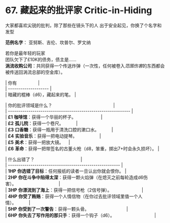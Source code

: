# 67. 藏起来的批评家 Critic-in-Hiding
大家都喜欢尖锐的批判，除了那些在镜头下的人
出于安全起见，你换了个名字和发型
  
**范例名字**： 亚努斯、吉伦、坎普尔、罗文纳

若你是最年轻的玩家  
团队欠下了£10K的债务，债主是……  
**涡流收购公司**：共同获得一个传送炸弹（一次性，任何被卷入*范围伤害*的东西都会被传送回涡流总部的空金库）。  
  
  
| 你有                 |  
| -------------------- |  
| 暗藏的棍棒（d6），藏起来的笔。 |  
  
| 你的批评领域是什么？                                                 |  
| ------------------------------------------------------------ |  
| **£1** **咖啡馆**：获得一个华丽的杯子。                    |  
| **£2** **孤儿院**：获得一个卷尺。          |  
| **£3** **口香糖**：获得一瓶用于清洗口腔的漱口水。          |  
| **£4** **实验音乐**：获得一把电动提琴。                  |  
| **£5** **美术**：获得一把放大镜。    |  
| **£6** **革命**：获得一把带签名的古董火枪（d8，笨重，掷出7+时会永久损坏）。 |  
  
| 什么出错了？                                     |  
| ------------------------------------------------------- |  
| **1HP** **你选错了目标**：任何报纸的读者一旦认出你就会恨你。 |  
| **2HP** **你在斗争中陷得太深**：获得一颗火焰弹（在熄灭之前每轮造成d6伤害）。                                  |  
| **3HP** **你漂流到了海上**：获得一把信号枪（2信号弹）。                        |  
| **4HP** **你受了贿赂**：获得一个人情信物（在你过去批评领域里值一个人情）。          |  
| **5HP** **你受到了一次警告**：获得一颗头骨。                              |  
| **6HP** **你失去了写作用的那只手**：获得一个钩子（d6）。                                |